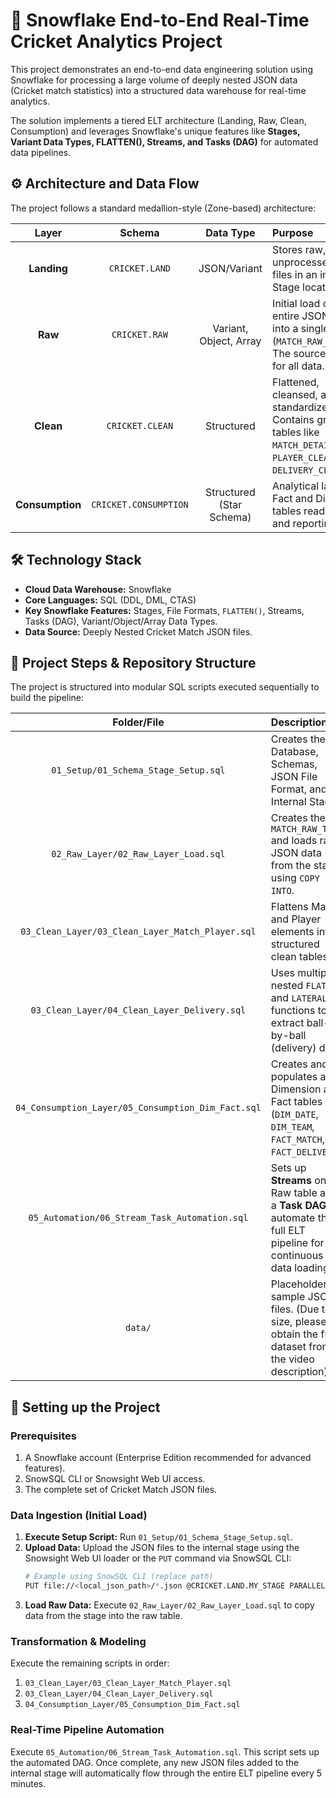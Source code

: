 # 🏏 Snowflake End-to-End Real-Time Cricket Analytics Project

This project demonstrates an end-to-end data engineering solution using Snowflake for processing a large volume of deeply nested JSON data (Cricket match statistics) into a structured data warehouse for real-time analytics.

The solution implements a tiered ELT architecture (Landing, Raw, Clean, Consumption) and leverages Snowflake's unique features like **Stages, Variant Data Types, FLATTEN(), Streams, and Tasks (DAG)** for automated data pipelines.

## ⚙️ Architecture and Data Flow

The project follows a standard medallion-style (Zone-based) architecture:

| Layer | Schema | Data Type | Purpose |
| :---: | :---: | :---: | :--- |
| **Landing** | `CRICKET.LAND` | JSON/Variant | Stores raw, unprocessed JSON files in an internal Stage location. |
| **Raw** | `CRICKET.RAW` | Variant, Object, Array | Initial load of the entire JSON object into a single table (`MATCH_RAW_TBL`). The source of truth for all data. |
| **Clean** | `CRICKET.CLEAN` | Structured | Flattened, cleansed, and standardized data. Contains granular tables like `MATCH_DETAIL_CLEAN`, `PLAYER_CLEAN`, and `DELIVERY_CLEAN`. |
| **Consumption** | `CRICKET.CONSUMPTION` | Structured (Star Schema) | Analytical layer with Fact and Dimension tables ready for BI and reporting. |




## 🛠️ Technology Stack

* **Cloud Data Warehouse:** Snowflake
* **Core Languages:** SQL (DDL, DML, CTAS)
* **Key Snowflake Features:** Stages, File Formats, `FLATTEN()`, Streams, Tasks (DAG), Variant/Object/Array Data Types.
* **Data Source:** Deeply Nested Cricket Match JSON files.

## 🚀 Project Steps & Repository Structure

The project is structured into modular SQL scripts executed sequentially to build the pipeline:

| Folder/File | Description |
| :---: | :--- |
| `01_Setup/01_Schema_Stage_Setup.sql` | Creates the Database, Schemas, JSON File Format, and Internal Stage. |
| `02_Raw_Layer/02_Raw_Layer_Load.sql` | Creates the `MATCH_RAW_TBL` and loads raw JSON data from the stage using `COPY INTO`. |
| `03_Clean_Layer/03_Clean_Layer_Match_Player.sql` | Flattens Match and Player elements into structured clean tables. |
| `03_Clean_Layer/04_Clean_Layer_Delivery.sql` | Uses multiple nested `FLATTEN` and `LATERAL` functions to extract ball-by-ball (delivery) data. |
| `04_Consumption_Layer/05_Consumption_Dim_Fact.sql` | Creates and populates all Dimension and Fact tables (`DIM_DATE`, `DIM_TEAM`, `FACT_MATCH`, `FACT_DELIVERY`). |
| `05_Automation/06_Stream_Task_Automation.sql` | Sets up **Streams** on the Raw table and a **Task DAG** to automate the full ELT pipeline for continuous data loading. |
| `data/` | Placeholder for sample JSON files. (Due to size, please obtain the full dataset from the video description). |

## 💾 Setting up the Project

### Prerequisites

1.  A Snowflake account (Enterprise Edition recommended for advanced features).
2.  SnowSQL CLI or Snowsight Web UI access.
3.  The complete set of Cricket Match JSON files.

### Data Ingestion (Initial Load)

1.  **Execute Setup Script:** Run `01_Setup/01_Schema_Stage_Setup.sql`.
2.  **Upload Data:** Upload the JSON files to the internal stage using the Snowsight Web UI loader or the `PUT` command via SnowSQL CLI:
    ```bash
    # Example using SnowSQL CLI (replace path)
    PUT file://<local_json_path>/*.json @CRICKET.LAND.MY_STAGE PARALLEL=50;
    ```
3.  **Load Raw Data:** Execute `02_Raw_Layer/02_Raw_Layer_Load.sql` to copy data from the stage into the raw table.

### Transformation & Modeling

Execute the remaining scripts in order:

1.  `03_Clean_Layer/03_Clean_Layer_Match_Player.sql`
2.  `03_Clean_Layer/04_Clean_Layer_Delivery.sql`
3.  `04_Consumption_Layer/05_Consumption_Dim_Fact.sql`

### Real-Time Pipeline Automation

Execute `05_Automation/06_Stream_Task_Automation.sql`. This script sets up the automated DAG. Once complete, any new JSON files added to the internal stage will automatically flow through the entire ELT pipeline every 5 minutes.
